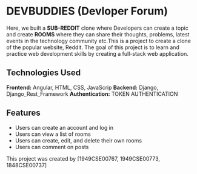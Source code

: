 # DEVBUDDIES (Devloper Forum)

Here, we built a **SUB-REDDIT** clone where Developers can create a topic and create **ROOMS** where
they can share their thoughts, problems, latest events in the technology community etc.This is a project to create a clone of the popular website, Reddit. The goal of this project is to learn and practice web development skills by creating a full-stack web application.


## Technologies Used
**Frontend:** Angular, HTML, CSS, JavaScrip
**Backend:** Django, Django_Rest_Framework
**Authentication:** TOKEN AUTHENTICATION

## Features
- Users can create an account and log in
- Users can view a list of rooms
- Users can create, edit, and delete their own rooms
- Users can comment on posts

This project was created by [1949CSE00767, 1949CSE00773, 1848CSE00737]

